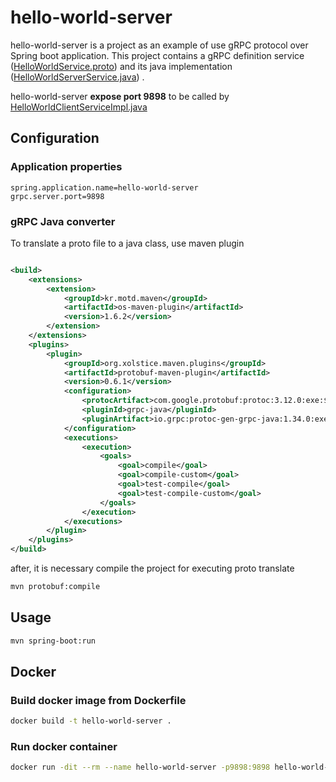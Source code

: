 # hello-world-server

hello-world-server is a project as an example of use gRPC protocol over Spring boot application. This project contains a
gRPC definition service ([HelloWorldService.proto](src/main/proto/HelloWorldService.proto)) and its java
implementation ([HelloWorldServerService.java](src/main/java/com/ivanas/helloworldserver/service/HelloWorldServerService.java))
.

hello-world-server **expose port 9898** to be called
by  [HelloWorldClientServiceImpl.java](../hello-world-client/src/main/java/com/ivanas/helloworldclient/service/HelloWorldClientServiceImpl.java)

## Configuration

### Application properties

```properties
spring.application.name=hello-world-server
grpc.server.port=9898
```

### gRPC Java converter

To translate a proto file to a java class, use maven plugin

```xml

<build>
    <extensions>
        <extension>
            <groupId>kr.motd.maven</groupId>
            <artifactId>os-maven-plugin</artifactId>
            <version>1.6.2</version>
        </extension>
    </extensions>
    <plugins>
        <plugin>
            <groupId>org.xolstice.maven.plugins</groupId>
            <artifactId>protobuf-maven-plugin</artifactId>
            <version>0.6.1</version>
            <configuration>
                <protocArtifact>com.google.protobuf:protoc:3.12.0:exe:${os.detected.classifier}</protocArtifact>
                <pluginId>grpc-java</pluginId>
                <pluginArtifact>io.grpc:protoc-gen-grpc-java:1.34.0:exe:${os.detected.classifier}</pluginArtifact>
            </configuration>
            <executions>
                <execution>
                    <goals>
                        <goal>compile</goal>
                        <goal>compile-custom</goal>
                        <goal>test-compile</goal>
                        <goal>test-compile-custom</goal>
                    </goals>
                </execution>
            </executions>
        </plugin>
    </plugins>
</build>
```

after, it is necessary compile the project for executing proto translate

```bash
mvn protobuf:compile
```

## Usage

```bash
mvn spring-boot:run
```

## Docker

### Build docker image from Dockerfile

```bash
docker build -t hello-world-server .
```

### Run docker container

```bash
docker run -dit --rm --name hello-world-server -p9898:9898 hello-world-server
```


